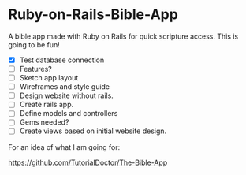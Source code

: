 # Ruby-on-Rails-Bible-App
A bible app made with Ruby on Rails for quick scripture access. This is going to be fun!

- [x] Test database connection
- [ ] Features?
- [ ] Sketch app layout
- [ ] Wireframes and style guide
- [ ] Design website without rails.
- [ ] Create rails app. 
- [ ] Define models and controllers
- [ ] Gems needed?
- [ ] Create views based on initial website design.

For an idea of what I am going for:

https://github.com/TutorialDoctor/The-Bible-App
